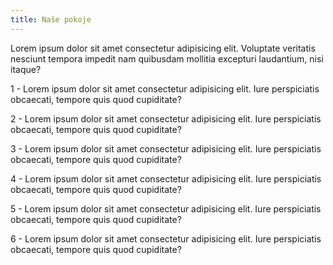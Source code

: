 ```yaml
---
title: Naše pokoje
---
```


Lorem ipsum dolor sit amet consectetur adipisicing elit. Voluptate veritatis nesciunt tempora impedit nam quibusdam mollitia excepturi laudantium, nisi itaque?

<!-- split -->

1 - Lorem ipsum dolor sit amet consectetur adipisicing elit. Iure perspiciatis obcaecati, tempore quis quod cupiditate?

<!-- split -->

2 - Lorem ipsum dolor sit amet consectetur adipisicing elit. Iure perspiciatis obcaecati, tempore quis quod cupiditate?

<!-- split -->

3 - Lorem ipsum dolor sit amet consectetur adipisicing elit. Iure perspiciatis obcaecati, tempore quis quod cupiditate?

<!-- split -->

4 - Lorem ipsum dolor sit amet consectetur adipisicing elit. Iure perspiciatis obcaecati, tempore quis quod cupiditate?

<!-- split -->

5 - Lorem ipsum dolor sit amet consectetur adipisicing elit. Iure perspiciatis obcaecati, tempore quis quod cupiditate?

<!-- split -->

6 - Lorem ipsum dolor sit amet consectetur adipisicing elit. Iure perspiciatis obcaecati, tempore quis quod cupiditate?